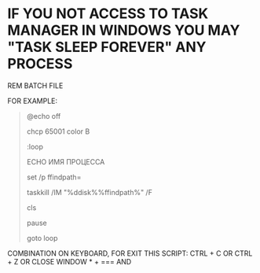 # IF YOU NOT ACCESS TO TASK MANAGER IN WINDOWS YOU MAY "TASK SLEEP FOREVER" ANY PROCESS

REM BATCH FILE

FOR EXAMPLE:

> @echo off
> 
> chcp 65001
> color B
> 
> :loop
> 
> ECHO ИМЯ ПРОЦЕССА
>
>  set /p ffindpath=
> 
> taskkill /IM "%ddisk%%ffindpath%" /F
>
> cls
>
> pause
> 
> goto loop

COMBINATION ON KEYBOARD, FOR EXIT THIS SCRIPT: 
CTRL + C OR CTRL + Z OR CLOSE WINDOW 
                      * + === AND


